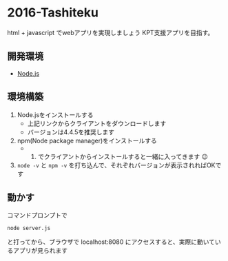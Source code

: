 # 2016-Tashiteku

html + javascript でwebアプリを実現しましょう
KPT支援アプリを目指す。

開発環境
---

- [Node.js](https://nodejs.org/en/)


環境構築
---

1. Node.jsをインストールする
    - 上記リンクからクライアントをダウンロードします
    - バージョンは4.4.5を推奨します
2. npm(Node package manager)をインストールする
    - 1. でクライアントからインストールすると一緒に入ってきます :wink:
3. `node -v` と `npm -v` を打ち込んで、それぞれバージョンが表示されればOKです

動かす
---

コマンドプロンプトで

```
node server.js
```

と打ってから、ブラウザで localhost:8080 にアクセスすると、実際に動いているアプリが見られます
